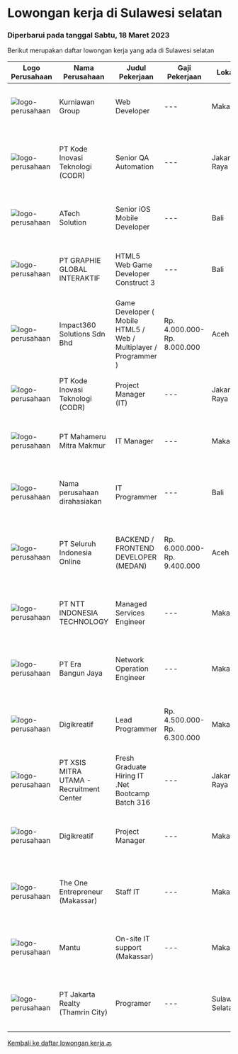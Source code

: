 
  # Lowongan kerja di Sulawesi selatan

  ### Diperbarui pada tanggal Sabtu, 18 Maret 2023

  Berikut merupakan daftar lowongan kerja yang ada di Sulawesi selatan

  |Logo Perusahaan | Nama Perusahaan | Judul Pekerjaan | Gaji Pekerjaan | Lokasi | Deskripsi | Tanggal diunggah | Pranala |
  | -------------- | --------------- | --------------- | --------- | --------- | -------------- | ------- | ----------- |
  |![logo-perusahaan](https://image-service-cdn.seek.com.au/cb48ff19948519bb9942aef1e75a18da4acdd29d/ee4dce1061f3f616224767ad58cb2fc751b8d2dc)|Kurniawan Group|Web Developer|---|Makassar|PT. Aptana Citra Solusindo yang merupakan satu dari beberapa anak Perusahaan Kurniawan Group yang bergerak di bidang Digital Marketing atau...|Kamis, 16 Maret 2023|https://www.jobstreet.co.id/id/job/web-developer-4251958?token=0~153a3de7-808e-41f8-bc3e-397bb396d25e&sectionRank=1&jobId=jobstreet-id-job-4251958|
|![logo-perusahaan](https://image-service-cdn.seek.com.au/6d97a4ffe0f325e8e84b260a2064eead4009eff7/ee4dce1061f3f616224767ad58cb2fc751b8d2dc)|PT Kode Inovasi Teknologi (CODR)|Senior QA Automation|---|Jakarta Raya|Minimum Requirements: Candidates must possess at least a Bachelor's Degree in Engineering (Computer/Telecommunication), Computer Science/Information...|Kamis, 16 Maret 2023|https://www.jobstreet.co.id/id/job/senior-qa-automation-4251849?token=0~153a3de7-808e-41f8-bc3e-397bb396d25e&sectionRank=2&jobId=jobstreet-id-job-4251849|
|![logo-perusahaan](https://image-service-cdn.seek.com.au/01cd86444ba33e86855e0cce80ed2ebf9dcff3e2/ee4dce1061f3f616224767ad58cb2fc751b8d2dc)|ATech Solution|Senior iOS Mobile Developer|---|Bali|Responsibilities: Research, design, develop, enhance, and maintain high performance iOS applications Collaborate with cross functional teams to...|Jumat, 17 Maret 2023|https://www.jobstreet.co.id/id/job/senior-ios-mobile-developer-4253498?token=0~153a3de7-808e-41f8-bc3e-397bb396d25e&sectionRank=3&jobId=jobstreet-id-job-4253498|
|![logo-perusahaan](https://image-service-cdn.seek.com.au/f9a751ea24d68e4658d0eb7882e2db58a9b95cb0/ee4dce1061f3f616224767ad58cb2fc751b8d2dc)|PT GRAPHIE GLOBAL INTERAKTIF|HTML5 Web Game Developer Construct 3|---|Bali|Deskripsi Pekerjaan : Usia maksimal 35 tahun Pendidikan terakhir minimal D3 Menyenangi dunia aplikasi komputer dan pembuatan game Mempunyai kemampuan...|Minggu, 12 Maret 2023|https://www.jobstreet.co.id/id/job/html5-web-game-developer-construct-3-4258701?token=0~153a3de7-808e-41f8-bc3e-397bb396d25e&sectionRank=4&jobId=jobstreet-id-job-4258701|
|![logo-perusahaan](https://image-service-cdn.seek.com.au/35b00a50395e5c8ad6bf2130dfd2a19f9f4bbec5/ee4dce1061f3f616224767ad58cb2fc751b8d2dc)|Impact360 Solutions Sdn Bhd|Game Developer ( Mobile HTML5 / Web / Multiplayer / Programmer )|Rp. 4.000.000-Rp. 8.000.000|Aceh|We are hiring remote HTML5 game developers from all parts of Indonesia. If you have real experience building HTML5 games or applications, you're...|Selasa, 14 Maret 2023|https://www.jobstreet.co.id/id/job/game-developer-mobile-html5-web-multiplayer-programmer-5315725/origin/my?token=0~153a3de7-808e-41f8-bc3e-397bb396d25e&sectionRank=5&jobId=jobstreet-my-job-5315725|
|![logo-perusahaan](https://image-service-cdn.seek.com.au/f9a43488fb6cd9c390e0bc30837cba2409c40d5b/ee4dce1061f3f616224767ad58cb2fc751b8d2dc)|PT Kode Inovasi Teknologi (CODR)|Project Manager (IT)|---|Jakarta Raya|Job Description: Fully involved in full Software Development Lifecycle using waterfall / agile methodology Scheduling of project milestones,...|Selasa, 07 Maret 2023|https://www.jobstreet.co.id/id/job/project-manager-it-4251860?token=0~153a3de7-808e-41f8-bc3e-397bb396d25e&sectionRank=6&jobId=jobstreet-id-job-4251860|
|![logo-perusahaan](https://image-service-cdn.seek.com.au/6ecd168326687bb20dee6bdd88fff69e40353733/ee4dce1061f3f616224767ad58cb2fc751b8d2dc)|PT Mahameru Mitra Makmur|IT Manager|---|Makassar|JOB SCOPE &amp; RESPONSIBILITY : Manage &amp; control all IT-related duties activities. Advise management on latest IT trends and good practice....|Minggu, 05 Maret 2023|https://www.jobstreet.co.id/id/job/it-manager-4249260?token=0~153a3de7-808e-41f8-bc3e-397bb396d25e&sectionRank=7&jobId=jobstreet-id-job-4249260|
|![logo-perusahaan](https://i.ibb.co/sqvTCh9/112815900-stock-vector-no-image-available-icon-flat-vector.webp)|Nama perusahaan dirahasiakan|IT Programmer|---|Bali|Pendidikan minimal S1 segala jurusan Minimal memiliki 2 tahun pengalaman kerja di bidang yang sama Memiliki pengetahuan mengenai PHP dan bahasa...|Minggu, 05 Maret 2023|https://www.jobstreet.co.id/id/job/it-programmer-4249134?token=0~153a3de7-808e-41f8-bc3e-397bb396d25e&sectionRank=8&jobId=jobstreet-id-job-4249134|
|![logo-perusahaan](https://image-service-cdn.seek.com.au/0b0211cd04dfde6741552748d1d29459a06346af/ee4dce1061f3f616224767ad58cb2fc751b8d2dc)|PT Seluruh Indonesia Online|BACKEND / FRONTEND DEVELOPER (MEDAN)|Rp. 6.000.000-Rp. 9.400.000|Aceh|Memiliki pengalaman leadership sebagai Manager sebelumnya.Back End Engineer1. Memiliki pengalaman dalam membangun RESTful APIs2. Menguasai bahasa...|Sabtu, 04 Maret 2023|https://www.jobstreet.co.id/id/job/backend-frontend-developer-medan-4237176?token=0~153a3de7-808e-41f8-bc3e-397bb396d25e&sectionRank=9&jobId=jobstreet-id-job-4237176|
|![logo-perusahaan](https://image-service-cdn.seek.com.au/c6f3acc5536d0163835e21db8e23dc7179605d50/ee4dce1061f3f616224767ad58cb2fc751b8d2dc)|PT NTT INDONESIA TECHNOLOGY|Managed Services Engineer|---|Makassar|Job Requirements: Must be willing to work in Sorowako, Makassar, Bahodopi &amp; Pomala or Sumbawa At least 3 years of working experience in IT Support...|Minggu, 26 Februari 2023|https://www.jobstreet.co.id/id/job/managed-services-engineer-4230189?token=0~153a3de7-808e-41f8-bc3e-397bb396d25e&sectionRank=10&jobId=jobstreet-id-job-4230189|
|![logo-perusahaan](https://image-service-cdn.seek.com.au/f6aaf9211952c4e197399cbb265872b011708396/ee4dce1061f3f616224767ad58cb2fc751b8d2dc)|PT Era Bangun Jaya|Network Operation Engineer|---|Makassar|I.   RINGKASAN PEKERJAAN1)  Melakukan monitoring performansi jaringan perangkat aktif (Metro Network, FTTH) yang terpasang untuk memastikan...|Kamis, 23 Februari 2023|https://www.jobstreet.co.id/id/job/network-operation-engineer-4237603?token=0~153a3de7-808e-41f8-bc3e-397bb396d25e&sectionRank=11&jobId=jobstreet-id-job-4237603|
|![logo-perusahaan](https://image-service-cdn.seek.com.au/9561266105d92c986ae72e50ee916c0451d117f0/ee4dce1061f3f616224767ad58cb2fc751b8d2dc)|Digikreatif|Lead Programmer|Rp. 4.500.000-Rp. 6.300.000|Makassar|Kualifikasi: Age maximum 30 years old Minimum 3 years experience as Frontend/ Backend/ Mobile/ Fullstack Developer Experience in web development with...|Sabtu, 25 Februari 2023|https://www.jobstreet.co.id/id/job/lead-programmer-4239631?token=0~153a3de7-808e-41f8-bc3e-397bb396d25e&sectionRank=12&jobId=jobstreet-id-job-4239631|
|![logo-perusahaan](https://image-service-cdn.seek.com.au/000a5b18c118c79ba2af2625d922fca29ab31cc9/ee4dce1061f3f616224767ad58cb2fc751b8d2dc)|PT XSIS MITRA UTAMA - Recruitment Center|Fresh Graduate Hiring IT .Net Bootcamp Batch 316|---|Jakarta Raya|What we offer you: Integrated Training Full Stack specialist in .Net Soft Skills Training. Real &amp; varied experiences (IT Project environment)....|Jumat, 17 Februari 2023|https://www.jobstreet.co.id/id/job/fresh-graduate-hiring-it-.net-bootcamp-batch-316-4229855?token=0~153a3de7-808e-41f8-bc3e-397bb396d25e&sectionRank=13&jobId=jobstreet-id-job-4229855|
|![logo-perusahaan](https://image-service-cdn.seek.com.au/9561266105d92c986ae72e50ee916c0451d117f0/ee4dce1061f3f616224767ad58cb2fc751b8d2dc)|Digikreatif|Project Manager|---|Makassar|Qualification : age maximum 30 years old Passionate in technology Minimum 2 years experience as Project Manager/ Software Engineer/ Programmer Strong...|Jumat, 24 Februari 2023|https://www.jobstreet.co.id/id/job/project-manager-4238810?token=0~153a3de7-808e-41f8-bc3e-397bb396d25e&sectionRank=14&jobId=jobstreet-id-job-4238810|
|![logo-perusahaan](https://i.ibb.co/sqvTCh9/112815900-stock-vector-no-image-available-icon-flat-vector.webp)|The One Entrepreneur (Makassar)|Staff IT|---|Makassar|Kualifikasi Pekerjaan Minimal lulusan D3/S1 Kreatif dalam desain Berpengalaman dibidang IT Memiliki Gadget &amp; Laptop Deskripsi Pekerjaan Mengelola...|Kamis, 16 Februari 2023|https://www.jobstreet.co.id/id/job/staff-it-4227839?token=0~153a3de7-808e-41f8-bc3e-397bb396d25e&sectionRank=15&jobId=jobstreet-id-job-4227839|
|![logo-perusahaan](https://i.ibb.co/sqvTCh9/112815900-stock-vector-no-image-available-icon-flat-vector.webp)|Mantu|On-site IT support (Makassar)|---|Makassar|Who are we?Amaris Consulting is an independent technology consulting firm providing guidance and solutions to businesses. With more than 1000 clients...|Jumat, 17 Maret 2023|https://www.jobstreet.co.id/id/job/on-site-it-support-makassar-1035043795?token=0~153a3de7-808e-41f8-bc3e-397bb396d25e&sectionRank=16&jobId=jobstreet-id-job-1035043795|
|![logo-perusahaan](https://image-service-cdn.seek.com.au/3dd08b7a25fd9ffd1a622488a5572ba4ebab9bf1/ee4dce1061f3f616224767ad58cb2fc751b8d2dc)|PT Jakarta Realty (Thamrin City)|Programer|---|Sulawesi Selatan|- Mengolah database/server perusahaan dan menjaga keamanan system. - Membuat program yang dibutuhkan perusahaaan dalam business analyst, marketing...|Jumat, 17 Maret 2023|https://www.jobstreet.co.id/id/job/programer-1035065646?token=0~153a3de7-808e-41f8-bc3e-397bb396d25e&sectionRank=17&jobId=jobstreet-id-job-1035065646|


  [Kembali ke daftar lowongan kerja 🔙](../README.md#daftar-lowongan-kerja)
  